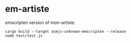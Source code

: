 # em-artiste

emscripten version of mon-artiste.

```
cargo build --target asmjs-unknown-emscripten --release
node test/test.js
```
